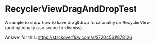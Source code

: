 # RecyclerViewDragAndDropTest
A sample to show how to have drag&amp;drop functionality on RecyclerView (and optionally also swipe-to-dismiss).

Answer for this:
https://stackoverflow.com/a/57204561/878126
